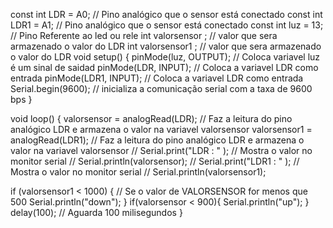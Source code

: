 const int LDR = A0;             // Pino analógico que o sensor está conectado
const int LDR1 = A1;             // Pino analógico que o sensor está conectado
const int luz = 13;             // Pino Referente ao led ou rele
int valorsensor ;               // valor que sera armazenado o valor do LDR
int valorsensor1 ;               // valor que sera armazenado o valor do LDR
void setup() {
  pinMode(luz, OUTPUT);         // Coloca variavel luz é um sinal de saidad
  pinMode(LDR, INPUT);          // Coloca a variavel LDR como entrada
  pinMode(LDR1, INPUT);          // Coloca a variavel LDR como entrada
  Serial.begin(9600);           // inicializa a comunicação serial com a taxa de 9600 bps
}

void loop() {
  valorsensor = analogRead(LDR); // Faz a leitura do pino analógico LDR e armazena o valor na variavel valorsensor
  valorsensor1 = analogRead(LDR1); // Faz a leitura do pino analógico LDR e armazena o valor na variavel valorsensor
  // Serial.print("LDR : " );      // Mostra o valor no monitor serial
  // Serial.println(valorsensor);
  // Serial.print("LDR1 : " );      // Mostra o valor no monitor serial
  // Serial.println(valorsensor1);

  if (valorsensor1 < 1000) {      // Se o valor de VALORSENSOR for menos que 500
    Serial.println("down");
  }
  if(valorsensor < 900){
    Serial.println("up");
  }
  delay(100);                 // Aguarda 100 milisegundos
}